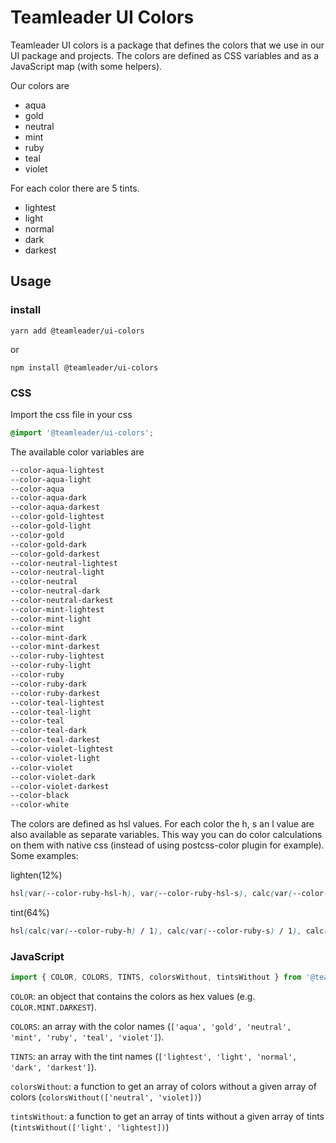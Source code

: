# Teamleader UI Colors

Teamleader UI colors is a package that defines the colors that we use in our UI package and projects.
The colors are defined as CSS variables and as a JavaScript map (with some helpers).

Our colors are
* aqua
* gold
* neutral
* mint
* ruby
* teal
* violet

For each color there are 5 tints.
* lightest
* light
* normal
* dark
* darkest

## Usage

### install

```
yarn add @teamleader/ui-colors
```
or
```
npm install @teamleader/ui-colors
```

### CSS

Import the css file in your css

```css
@import '@teamleader/ui-colors';
```

The available color variables are

```css
--color-aqua-lightest
--color-aqua-light
--color-aqua
--color-aqua-dark
--color-aqua-darkest
--color-gold-lightest
--color-gold-light
--color-gold
--color-gold-dark
--color-gold-darkest
--color-neutral-lightest
--color-neutral-light
--color-neutral
--color-neutral-dark
--color-neutral-darkest
--color-mint-lightest
--color-mint-light
--color-mint
--color-mint-dark
--color-mint-darkest
--color-ruby-lightest
--color-ruby-light
--color-ruby
--color-ruby-dark
--color-ruby-darkest
--color-teal-lightest
--color-teal-light
--color-teal
--color-teal-dark
--color-teal-darkest
--color-violet-lightest
--color-violet-light
--color-violet
--color-violet-dark
--color-violet-darkest
--color-black
--color-white
```

The colors are defined as hsl values. For each color the h, s an l value are also available as separate variables. This way you can do color calculations on them with native css (instead of using postcss-color plugin for example). Some examples:

lighten(12%)
```css
hsl(var(--color-ruby-hsl-h), var(--color-ruby-hsl-s), calc(var(--color-ruby-hsl-l) - 12%))
```

tint(64%)
```css
hsl(calc(var(--color-ruby-h) / 1), calc(var(--color-ruby-s) / 1), calc(var(--color-ruby-l) * 1.64))
```


### JavaScript

```js
import { COLOR, COLORS, TINTS, colorsWithout, tintsWithout } from '@teamleader/ui-colors/constants';
```

`COLOR`: an object that contains the colors as hex values (e.g. `COLOR.MINT.DARKEST`).

`COLORS`: an array with the color names (`['aqua', 'gold', 'neutral', 'mint', 'ruby', 'teal', 'violet']`).

`TINTS`: an array with the tint names (`['lightest', 'light', 'normal', 'dark', 'darkest']`).

`colorsWithout`: a function to get an array of colors without a given array of colors (`colorsWithout(['neutral', 'violet])`)

`tintsWithout`: a function to get an array of tints without a given array of tints (`tintsWithout(['light', 'lightest])`)
